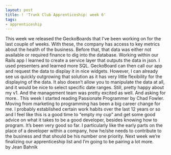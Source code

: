 ```yaml
---
layout: post
title: ! 'Trunk Club Apprenticeship: week 6'
tags:
- apprenticeship
---
```

This week we released the GeckoBoards that I’ve been working on for the last couple of weeks. With these, the company has access to key metrics about the health of the business. Before that, that data was either not available or required finance to dig into the database.
Working within our Rails app I learned to create a service layer that outputs the data in json. I used presenters and learned more SQL. GeckoBoard can then call our app and request the data to display it in nice widgets. However, I can already see us quickly outgrowing that solution as it has very little flexibility for the displaying of the data. It also doesn’t allow you to manipulate the data at all, and it would be nice to select specific date ranges. Still, pretty happy about my v1. And the management team was pretty excited as well. And asking for more..
This week I started reading Passionate Programmer by Chad Fowler. Moving from marketing to programming has been a big career change for me. I probably established certain work habits over the last 12 years or so and I feel like this is a good time to “empty my cup” and get some good advice on what it takes to be a good developer, besides knowing how to program.
It’s been very good so far. I particularly like the early parts on the place of a developer within a company, how he/she needs to contribute to the business and that should be his number one priority.
Next week we’re finalizing our apprenticeship list and I’m going to be pairing a lot more.
by Jean Bahnik
